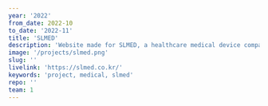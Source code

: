 ```yaml
---
year: '2022'
from_date: 2022-10
to_date: '2022-11'
title: 'SLMED'
description: 'Website made for SLMED, a healthcare medical device company'
image: '/projects/slmed.png'
slug: ''
livelink: 'https://slmed.co.kr/'
keywords: 'project, medical, slmed'
repo: ''
team: 1
---
```

